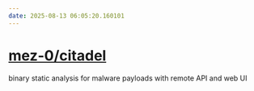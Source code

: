 ```yaml
---
date: 2025-08-13 06:05:20.160101
---
```


# [mez-0/citadel](https://github.com/mez-0/citadel)

binary static analysis for malware payloads with remote API and web UI